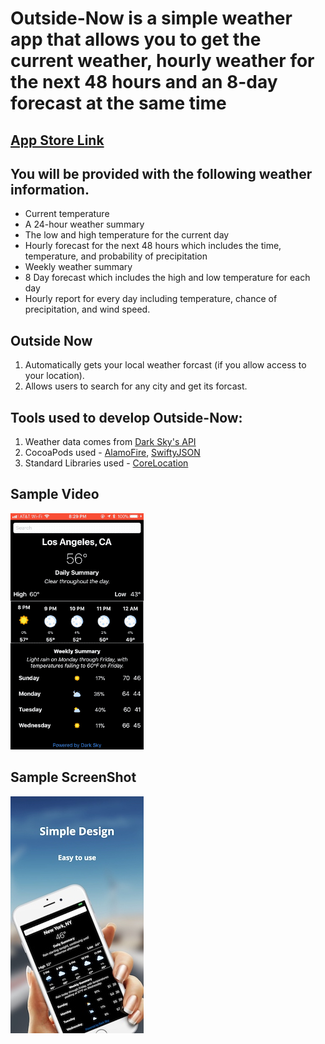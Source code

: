 # Outside-Now is a simple weather app that allows you to get the current weather, hourly weather for the next 48 hours and an 8-day forecast at the same time

## [App Store Link](https://itunes.apple.com/us/app/outsidenow/id1329825045?mt=8)


## You will be provided with the following weather information.
- Current temperature
- A 24-hour weather summary
- The low and high temperature for the current day
- Hourly forecast for the next 48 hours which includes the time, temperature, and probability of precipitation
- Weekly weather summary
- 8 Day forecast which includes the high and low temperature for each day
- Hourly report for every day including temperature, chance of precipitation, and wind speed. 

## Outside Now 
  1. Automatically gets your local weather forcast (if you allow access to your location).
  2. Allows users to search for any city and get its forcast.

## Tools used to develop Outside-Now:
  1. Weather data comes from [Dark Sky's API](https://darksky.net/dev)
  2. CocoaPods used - [AlamoFire](https://github.com/Alamofire/Alamofire), [SwiftyJSON](https://github.com/SwiftyJSON/SwiftyJSON)
  3. Standard Libraries used - [CoreLocation](https://developer.apple.com/documentation/corelocation)


## Sample Video

![Alt Text](https://github.com/dtroupe18/Outside-Now/blob/master/Samples/Demo.gif)

## Sample ScreenShot

![Alt Text](https://github.com/dtroupe18/Outside-Now/blob/master/Samples/One.jpg)

